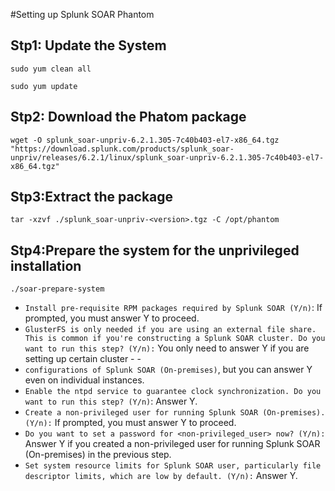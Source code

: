 #Setting up Splunk SOAR Phantom

## Stp1: Update the System
```
sudo yum clean all
```
```
sudo yum update
```
## Stp2: Download the Phatom package
```
wget -O splunk_soar-unpriv-6.2.1.305-7c40b403-el7-x86_64.tgz "https://download.splunk.com/products/splunk_soar-unpriv/releases/6.2.1/linux/splunk_soar-unpriv-6.2.1.305-7c40b403-el7-x86_64.tgz"
```

## Stp3:Extract the package
```
tar -xzvf ./splunk_soar-unpriv-<version>.tgz -C /opt/phantom
```

## Stp4:Prepare the system for the unprivileged installation
```
./soar-prepare-system 
```
- `Install pre-requisite RPM packages required by Splunk SOAR (Y/n)`: If prompted, you must answer Y to proceed.
- `GlusterFS is only needed if you are using an external file share. This is common if you're constructing a Splunk SOAR cluster. Do you want to run this step? (Y/n):` You only need to answer Y if you are setting up certain cluster - - 
- `configurations of Splunk SOAR (On-premises)`, but you can answer Y even on individual instances.
- `Enable the ntpd service to guarantee clock synchronization. Do you want to run this step? (Y/n)`: Answer Y.
- `Create a non-privileged user for running Splunk SOAR (On-premises). (Y/n):` If prompted, you must answer Y to proceed.
- `Do you want to set a password for <non-privileged_user> now? (Y/n):` Answer Y if you created a non-privileged user for running Splunk SOAR (On-premises) in the previous step.
- `Set system resource limits for Splunk SOAR user, particularly file descriptor limits, which are low by default. (Y/n):` Answer Y.
